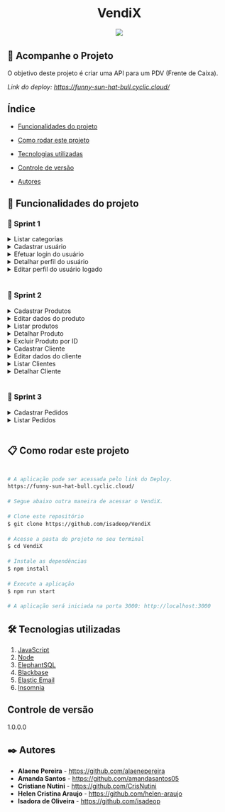 <h1 align="center"> VendiX </h1>
<p align="center">
<img loading="lazy" src="http://img.shields.io/static/v1?label=STATUS&message=EM%20DESENVOLVIMENTO&color=GREEN&style=for-the-badge"/>
</p>

## 🚀 Acompanhe o Projeto

O objetivo deste projeto é criar uma API para um PDV (Frente de Caixa).

<i>Link do deploy: https://funny-sun-hat-bull.cyclic.cloud/</i>

<!--
<p>Este projeto foi proposto como desafio final do curso de Desenvolvimento de Software com Foco em Backend, ofertado pela Cubos Academy em parceria com o Ifood.</p>

<i>Trello utilizado pelo grupo: https://trello.com/b/UznHg8RW/five-devs-desenvolvimento-pdv</i> -->

## Índice

- <a href="#hammer-funcionalidades-do-projeto"> Funcionalidades do projeto </a>

- <a href="#📋-como-rodar-este-projeto"> Como rodar este projeto</a>

- <a href="#🛠️-tecnologias-utilizadas">Tecnologias utilizadas</a>

- <a href="#controle-de-versão"> Controle de versão </a>

- <a href="#✒️-autores"> Autores </a>

## :hammer: Funcionalidades do projeto

<h3> 📌 Sprint 1 </h3>

<details>
<summary>  Listar categorias </summary>

`GET` `/categoria`

<i>https://funny-sun-hat-bull.cyclic.cloud/categoria</i>

Permite listar todas as categorias dos produtos cadastradas no banco de dados.

 <p> * Informática  * Celulares  * Beleza e Perfumaria * Mercado * Livros e Papelaria * Brinquedos * Moda * Bebê * Jogos

![respostaListarCategorias](./src/assets/respostaListarCategorias.png)

</details>

<details>
<summary>   Cadastrar usuário</summary>
 
`POST` `/usuario`

<i>https://funny-sun-hat-bull.cyclic.cloud/usuario</i>

Esta funcionalidade será utilizada para cadastrar um novo usuário no sistema.

![CadastrarUsuario](./src/assets/CadastrarUsuario.png)

</details>

<details>
<summary>   Efetuar login do usuário </summary>
 
`POST` `/login`

<i>https://funny-sun-hat-bull.cyclic.cloud/login</i>

Esta funcionalidade permite o usuário cadastrado realizar o login no sistema.

![Login](./src/assets/Login.png)

⚠️ Para detalhar ou editar o perfil do usuário será exigido um token de autenticação no header da requisição

</details>

<details>
<summary>   Detalhar perfil do usuário </summary>
`GET` `/usuario`

<i>https://funny-sun-hat-bull.cyclic.cloud/usuario</i>

Essa funcionalidade permite o usuário logado a visualizar os dados do seu próprio perfil, de acordo com a validação do token de autenticação.

![respostaDetalharUsuario](./src/assets/respostaDetalharUsuario.png)

</details>

<details>
<summary>   Editar perfil do usuário logado</summary>
`PUT` `/usuario`:

<i>https://funny-sun-hat-bull.cyclic.cloud/usuario</i>

Essa funcionalidade permite o usuário logado atualizar informações de seu próprio cadastro, de acordo com a validação do token de autenticação.

![editarUsuario](./src/assets/editarUsuario.png)

</details>
<br>
<h3> 📌 Sprint 2 </h3>

<details>
<summary>   Cadastrar Produtos</summary>
 
`POST` `/produto`

Permite ao usuário logado cadastrar um novo produto no sistema. É possivel tambem vincular uma imagem a um produto.

</details>

<details>
<summary>   Editar dados do produto </summary>
 
`PUT` `/produto/:id`

Permite o usuário logado a atualizar as informações de um produto cadastrado.

</details>

<details>
<summary>   Listar produtos </summary>
 
`GET` `/produto`

Essa é a rota que será chamada quando o usuário logado quiser listar todos os produtos cadastrados

</details>

<details>
<summary>   Detalhar Produto </summary>
 
`GET` `/produto/:id`

Permite o usuário logado obter um de seus produtos cadastrados, pesquisando pelo id.

</details>

<details>
  <summary>   Excluir Produto por ID </summary>
 
  `DELETE` `/produto/:id`
  
   Essa é a rota que será chamada quando o usuário logado quiser excluir um de seus produtos cadastrados. Quando o produto for excluído também será removida a imagem vinculada a ele na servidor de armazenamento.
</details>

<details>
   <summary>  Cadastrar Cliente </summary>
 
   `POST` `/cliente`

Permite usuário logado cadastrar um novo cliente no sistema.

</details>

<details>
   <summary>Editar dados do cliente</summary>
 
  `PUT` `/cliente/:id`

Permite o usuário realizar atualização de um cliente cadastrado.

</details>

<details>
   <summary>Listar Clientes</summary>
 
  `GET` `/cliente`

Essa é a rota que será chamada quando o usuário logado quiser listar todos os clientes cadastrados.

</details>

<details>
   <summary> Detalhar Cliente </summary>
 
  `GET` `/cliente/:id`

Essa é a rota que será chamada quando o usuário logado quiser obter um de seus clientes cadastrados.

</details>

<br>
<h3> 📌 Sprint 3 </h3>
<details>
   <summary>Cadastrar Pedidos</summary>
 
  `POST` `/pedido`

Permite cadastrar um novo pedido no sistema. Após o pedido ser registrado, será enviado um e-mail para o cliente notificando que o pedido foi efetuado com sucesso.

</details>

<details>
   <summary>Listar Pedidos</summary>
 
  `GET` `/pedido`

Permite listar todos os pedidos cadastrados. É possível listar todos os pedidos efetuados, e tambem filtrar os pedidos realizados por um determinado cliente pelo cliente_id.

</details>

<br>

## 📋 Como rodar este projeto

```bash

# A aplicação pode ser acessada pelo link do Deploy.
https://funny-sun-hat-bull.cyclic.cloud/

# Segue abaixo outra maneira de acessar o VendiX.

# Clone este repositório
$ git clone https://github.com/isadeop/VendiX

# Acesse a pasta do projeto no seu terminal
$ cd VendiX

# Instale as dependências
$ npm install

# Execute a aplicação
$ npm run start

# A aplicação será iniciada na porta 3000: http://localhost:3000


```

## 🛠️ Tecnologias utilizadas

1. [JavaScript](https://developer.mozilla.org/pt-BR/docs/Web/JavaScript)
2. [Node](https://nodejs.org/pt-br/about)
3. [ElephantSQL](https://www.elephantsql.com/docs/index.html)
4. [Blackbase](https://www.backblaze.com/)
5. [Elastic Email](https://elasticemail.com/)
6. [Insomnia](https://docs.insomnia.rest/insomnia/get-started)

## Controle de versão

1.0.0.0

## ✒️ Autores

- **Alaene Pereira** - https://github.com/alaenepereira
- **Amanda Santos** - https://github.com/amandasantos05
- **Cristiane Nutini** - https://github.com/CrisNutini
- **Helen Cristina Araujo** - https://github.com/helen-araujo
- **Isadora de Oliveira** - https://github.com/isadeop
